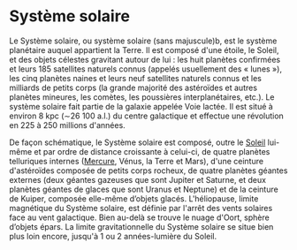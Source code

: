 # Système solaire

Le Système solaire, ou système solaire (sans majuscule)b, est le système planétaire auquel appartient la Terre. Il est composé d'une étoile, le Soleil, et des objets célestes gravitant autour de lui : les huit planètes confirmées et leurs 185 satellites naturels connus (appelés usuellement des « lunes »), les cinq planètes naines et leurs neuf satellites naturels connus et les milliards de petits corps (la grande majorité des astéroïdes et autres planètes mineures, les comètes, les poussières interplanétaires, etc.). Le système solaire fait partie de la galaxie appelée Voie lactée. Il est situé à environ 8 kpc (∼26 100 a.l.) du centre galactique et effectue une révolution en 225 à 250 millions d'années. 

De façon schématique, le Système solaire est composé, outre le [Soleil](src/soleil.md) lui-même et par ordre de distance croissante à celui-ci, de quatre planètes telluriques internes ([Mercure](src/mercure.md), Vénus, la Terre et Mars), d'une ceinture d'astéroïdes composée de petits corps rocheux, de quatre planètes géantes externes (deux géantes gazeuses que sont Jupiter et Saturne, et deux planètes géantes de glaces que sont Uranus et Neptune) et de la ceinture de Kuiper, composée elle-même d’objets glacés. L'héliopause, limite magnétique du Système solaire, est définie par l'arrêt des vents solaires face au vent galactique. Bien au-delà se trouve le nuage d'Oort, sphère d’objets épars. La limite gravitationnelle du Système solaire se situe bien plus loin encore, jusqu'à 1 ou 2 années-lumière du Soleil. 